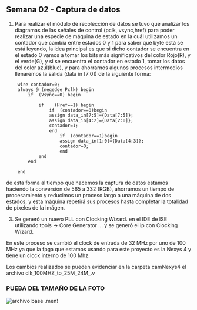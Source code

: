 ## Semana 02 - Captura de datos
1. Para realizar el módulo de recolección de datos se tuvo que analizar los diagramas de las señales de control (pclk, vsync,href) para poder realizar   una especie de máquina de estado en la cuál utilizamos un contador que cambia entre estados 0 y  1 para saber qué byte está se está leyendo, la idea principal es que si dicho contador se encuentra en el estado 0 vamos a tomar los bits más significativos del color Rojo(R), 
y el verde(G), y si se encuentra el contador en estado 1, tomar los datos del color azul(blue), y para ahorrarnos algunos procesos intermedios llenaremos la salida (data in [7:0]) de la siguiente forma:  


		wire contador=0;  
		always @ (negedge Pclk) begin  
			if	(Vsync==0) begin  

				if    (Href==1) begin  
					if	(contador==0)begin
					assign data_in[7:5]={Data[7:5]};
					assign data_in[4:2]={Data[2:0]};
					contador=1;
					end
						if	(contador==1)begin
						assign data_in[1:0]={Data[4:3]};
						contador=0;
						end
				end
			end

		end

de esta forma al tiempo que hacemos la captura de datos estamos haciendo la conversión de 565 a 332 (RGB), ahorramos un tiempo de procesamiento y reducimos un proceso largo a una máquina de dos estados, y esta máquina repetirá sus procesos hasta completar la totalidad de píxeles de la imágen.

3. Se generó un nuevo PLL con Clocking Wizard. en el IDE de ISE utilizando tools -> Core Generator ... y se generó el ip con Clocking Wizard.

En este proceso se cambió el clock de entrada de 32 MHz por uno de 100 MHz ya que la fpga que estamos usando para este proyecto es la Nexys 4 y tiene un clock interno de 100 Mhz.

Los cambios realizados se pueden evidenciar en la carpeta camNexys4 el archivo clk_100MHZ_to_25M_24M_.v
### PUEBA DEL TAMAÑO DE LA FOTO

![archivo base .men!](/home/sruizt/project/work02-captura-datos-0v7670-grupo-01/docs/figs "archivo base .men")
